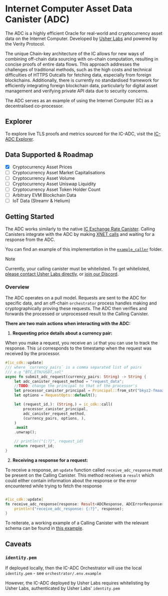# Internet Computer Asset Data Canister (ADC)

The ADC is a highly efficient Oracle for real-world and cryptocurrency asset data on the Internet Computer. Developed by [Usher Labs](https://www.usher.so) and powered by the Verity Protocol.

The unique Chain-key architecture of the IC allows for new ways of combining off-chain data sourcing with on-chain computation, resulting in concise proofs of entire data flows. This approach addresses the challenges of traditional methods, such as the high costs and technical difficulties of HTTPS Outcalls for fetching data, especially from foreign blockchains. Additionally, there is currently no standardised framework for efficiently integrating foreign blockchain data, particularly for digital asset management and verifying private API data due to security concerns.

The ADC serves as an example of using the Internet Computer (IC) as a decentralised co-processor.

## Explorer

To explore live TLS proofs and metrics sourced for the IC-ADC, visit the [IC-ADC Explorer](https://go.usher.so/ic-adc).

## Data Supported & Roadmap

- [x] Cryptocurrency Asset Prices
- [ ] Cryptocurrency Asset Market Capitalisations
- [ ] Cryptocurrency Asset Volume
- [ ] Cryptocurrency Asset Uniswap Liquidity
- [ ] Cryptocurrency Asset Token Holder Count
- [ ] Arbitrary EVM Blockchain Data
- [ ] IoT Data (Streamr & Helium)

## Getting Started

The ADC works similarly to the native [IC Exchange Rate Canister](https://github.com/dfinity/exchange-rate-canister). Calling Canisters integrate with the ADC by making [XNET calls](https://internetcomputer.org/how-it-works/message-routing/) and waiting for a response from the ADC.

You can find an example of this implementation in the [`example_caller`](./example_caller) folder.

> [!NOTE]
> Currently, your calling canister must be whitelisted. To get whitelisted, [please contact Usher Labs directly](https://www.usher.so/contact/), or [join our Discord](https://go.usher.so/discord).

### Overview

The ADC operates on a pull model. Requests are sent to the ADC for specific data, and an off-chain `orchestrator` process handles making and cryptographically proving these requests. The ADC then verifies and forwards the processed or unprocessed result to the Calling Canister.

**There are two main actions when interacting with the ADC:**

1. **Requesting price details about a currency pair:**

When you make a request, you receive an `id` that you can use to track the response. This `id` corresponds to the timestamp when the request was received by the processor.

```rust
#[ic_cdk::update]
/// where `currency_pairs` is a comma separated list of pairs
/// e.g "BTC,ETH/USDT,sol"
async fn submit_adc_request(currency_pairs: String) -> String {
    let adc_canister_request_method = "request_data";
    //TODO: change the principal to that of the processor's
    let processor_canister_principal = Principal::from_str("bkyz2-fmaaa-aaaaa-qaaaq-cai").unwrap();
    let options = RequestOpts::default();

    let (request_id,): (String,) = ic_cdk::call(
        processor_canister_principal,
        adc_canister_request_method,
        (currency_pairs, options, ),
    )
    .await
    .unwrap();

    // println!("{:?}", request_id)
    return request_id;
}
```

2. **Receiving a response for a request:**

To receive a response, an `update` function called `receive_adc_response` must be present on the Calling Canister.
This method receives a `result` which could either contain information about the response or the error encountered while trying to fetch the response

```rust

#[ic_cdk::update]
fn receive_adc_response(response: Result<ADCResponse, ADCErrorResponse>) {
    println!("receive_adc_response: {:?}", response);
}
```

To reiterate, a working example of a Calling Canister with the relevant schema can be found in [this example](./example_caller).

## Caveats

### `identity.pem`

If deployed locally, then the IC-ADC Orchestrator will use the local `identity.pem` - see `orchestrator/.env.example`

However, the IC-ADC deployed by Usher Labs requires whitelisting by Usher Labs, authenticated by Usher Labs' `identity.pem` 
